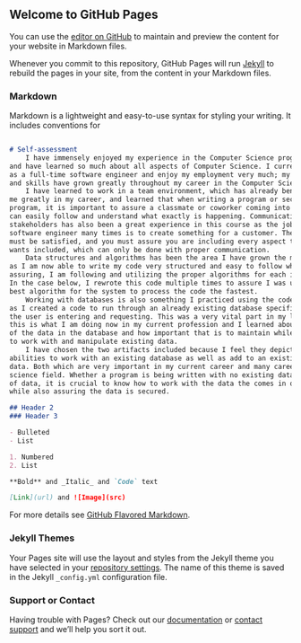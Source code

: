 ## Welcome to GitHub Pages

You can use the [editor on GitHub](https://github.com/leticiah8231/leticiah8231.github.io/edit/main/index.md) to maintain and preview the content for your website in Markdown files.

Whenever you commit to this repository, GitHub Pages will run [Jekyll](https://jekyllrb.com/) to rebuild the pages in your site, from the content in your Markdown files.

### Markdown

Markdown is a lightweight and easy-to-use syntax for styling your writing. It includes conventions for

```markdown

# Self-assessment
	I have immensely enjoyed my experience in the Computer Science program 
and have learned so much about all aspects of Computer Science. I currently work 
as a full-time software engineer and enjoy my employment very much; my knowledge 
and skills have grown greatly throughout my career in the Computer Science program. 
	I have learned to work in a team environment, which has already benefitted 
me greatly in my career, and learned that when writing a program or section of a 
program, it is important to assure a classmate or coworker coming into your code 
can easily follow and understand what exactly is happening. Communication to 
stakeholders has also been a great experience in this course as the job of a 
software engineer many times is to create something for a customer. The customer 
must be satisfied, and you must assure you are including every aspect the customer 
wants included, which can only be done with proper communication.
	Data structures and algorithms has been the area I have grown the most, 
as I am now able to write my code very structured and easy to follow while also 
assuring, I am following and utilizing the proper algorithms for each instance. 
In the case below, I rewrote this code multiple times to assure I was using the 
best algorithm for the system to process the code the fastest. 
	Working with databases is also something I practiced using the code above 
as I created a code to run through an already existing database specific to what 
the user is entering and requesting. This was a very vital part in my learning as 
this is what I am doing now in my current profession and I learned about the security 
of the data in the database and how important that is to maintain while also learning 
to work with and manipulate existing data. 
	I have chosen the two artifacts included because I feel they depict both my 
abilities to work with an existing database as well as add to an existing database of 
data. Both which are very important in my current career and many careers in the computer 
science field. Whether a program is being written with no existing data or a full database 
of data, it is crucial to know how to work with the data the comes in or is already set, 
while also assuring the data is secured.

## Header 2
### Header 3

- Bulleted
- List

1. Numbered
2. List

**Bold** and _Italic_ and `Code` text

[Link](url) and ![Image](src)
```

For more details see [GitHub Flavored Markdown](https://guides.github.com/features/mastering-markdown/).

### Jekyll Themes

Your Pages site will use the layout and styles from the Jekyll theme you have selected in your [repository settings](https://github.com/leticiah8231/leticiah8231.github.io/settings/pages). The name of this theme is saved in the Jekyll `_config.yml` configuration file.

### Support or Contact

Having trouble with Pages? Check out our [documentation](https://docs.github.com/categories/github-pages-basics/) or [contact support](https://support.github.com/contact) and we’ll help you sort it out.
